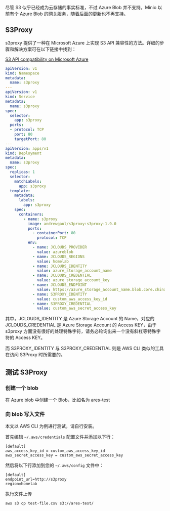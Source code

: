 尽管 S3 似乎已经成为云存储的事实标准，不过 Azure Blob 并不支持。Minio 以前有个 Azure Blob 的网关服务，随着后面的更新也不再支持。

## S3Proxy

s3proxy 提供了一种在 Microsoft Azure 上实现 S3 API 兼容性的方法。详细的步骤和解决方案可在以下链接中找到：

[S3 API compatibility on Microsoft Azure](https://ventral.digital/posts/2020/10/11/s3-api-compatibility-on-microsoft-azure/)

```yaml
apiVersion: v1
kind: Namespace
metadata:
  name: s3proxy
---
apiVersion: v1
kind: Service
metadata:
  name: s3proxy
spec:
  selector:
    app: s3proxy
  ports:
  - protocol: TCP
    port: 80
    targetPort: 80
---
apiVersion: apps/v1
kind: Deployment
metadata:
  name: s3proxy
spec:
  replicas: 1
  selector:
    matchLabels:
      app: s3proxy
  template:
    metadata:
      labels:
        app: s3proxy
    spec:
      containers:
        - name: s3proxy
          image: andrewgaul/s3proxy:s3proxy-1.9.0
          ports:
            - containerPort: 80
              protocol: TCP
          env:
            - name: JCLOUDS_PROVIDER
              value: azureblob
            - name: JCLOUDS_REGIONS
              value: homelab
            - name: JCLOUDS_IDENTITY
              value: azure_storage_account_name
            - name: JCLOUDS_CREDENTIAL 
              value: azure_storage_account_key
            - name: JCLOUDS_ENDPOINT
              value: https://azure_storage_account_name.blob.core.chinacloudapi.cn
            - name: S3PROXY_IDENTITY
              value: custom_aws_access_key_id
            - name: S3PROXY_CREDENTIAL
              value: custom_aws_secret_access_key
```

其中，JCLOUDS_IDENTITY 是 Azure Storage Account 的 Name，对应的 JCLOUDS_CREDENTIAL 是 Azure Storage Account 的 Access KEY，由于 s3proxy 方面没有很好的处理特殊字符，请务必轮询出来一个没有斜杠等特殊字符的 Access KEY。

而 S3PROXY_IDENTITY 与 S3PROXY_CREDENTIAL 则是 AWS CLI 类似的工具在访问 S3Proxy 时所需要的。

## 测试 S3Proxy

### 创建一个 blob

在 Azure blob 中创建一个 Blob，比如名为 ares-test

### 向 blob 写入文件

本文以 AWS CLI 为例进行测试，请自行安装。

首先编辑 `~/.aws/credentials` 配置文件并添加以下行：

```
[default]
aws_access_key_id = custom_aws_access_key_id
aws_secret_access_key = custom_aws_secret_access_key
```

然后将以下行添加到您的 `~/.aws/config` 文件中：

```
[default]
endpoint_url=http://s3proxy
region=homelab
```

执行文件上传

```bash
aws s3 cp test-file.csv s3://ares-test/
```